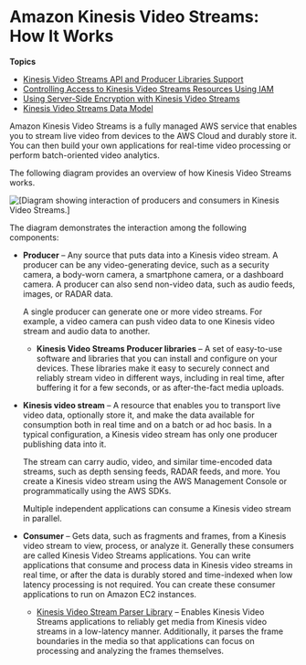 # Amazon Kinesis Video Streams: How It Works<a name="how-it-works"></a>

**Topics**
+ [Kinesis Video Streams API and Producer Libraries Support](how-it-works-kinesis-video-api-producer-sdk.md)
+ [Controlling Access to Kinesis Video Streams Resources Using IAM](how-iam.md)
+ [Using Server\-Side Encryption with Kinesis Video Streams](how-kms.md)
+ [Kinesis Video Streams Data Model](how-data.md)

Amazon Kinesis Video Streams is a fully managed AWS service that enables you to stream live video from devices to the AWS Cloud and durably store it\. You can then build your own applications for real\-time video processing or perform batch\-oriented video analytics\.

The following diagram provides an overview of how Kinesis Video Streams works\.

![\[Diagram showing interaction of producers and consumers in Kinesis Video Streams.\]](http://docs.aws.amazon.com/kinesisvideostreams/latest/dg/images/acuity-arch-3a.png)

The diagram demonstrates the interaction among the following components:
+ **Producer** – Any source that puts data into a Kinesis video stream\. A producer can be any video\-generating device, such as a security camera, a body\-worn camera, a smartphone camera, or a dashboard camera\. A producer can also send non\-video data, such as audio feeds, images, or RADAR data\.

  A single producer can generate one or more video streams\. For example, a video camera can push video data to one Kinesis video stream and audio data to another\.
  + **Kinesis Video Streams Producer libraries** – A set of easy\-to\-use software and libraries that you can install and configure on your devices\. These libraries make it easy to securely connect and reliably stream video in different ways, including in real time, after buffering it for a few seconds, or as after\-the\-fact media uploads\.
+ **Kinesis video stream** – A resource that enables you to transport live video data, optionally store it, and make the data available for consumption both in real time and on a batch or ad hoc basis\. In a typical configuration, a Kinesis video stream has only one producer publishing data into it\. 

  The stream can carry audio, video, and similar time\-encoded data streams, such as depth sensing feeds, RADAR feeds, and more\. You create a Kinesis video stream using the AWS Management Console or programmatically using the AWS SDKs\.

  Multiple independent applications can consume a Kinesis video stream in parallel\. 
+ **Consumer** – Gets data, such as fragments and frames, from a Kinesis video stream to view, process, or analyze it\. Generally these consumers are called Kinesis Video Streams applications\. You can write applications that consume and process data in Kinesis video streams in real time, or after the data is durably stored and time\-indexed when low latency processing is not required\. You can create these consumer applications to run on Amazon EC2 instances\.
  + [Kinesis Video Stream Parser Library](parser-library.md) – Enables Kinesis Video Streams applications to reliably get media from Kinesis video streams in a low\-latency manner\. Additionally, it parses the frame boundaries in the media so that applications can focus on processing and analyzing the frames themselves\.